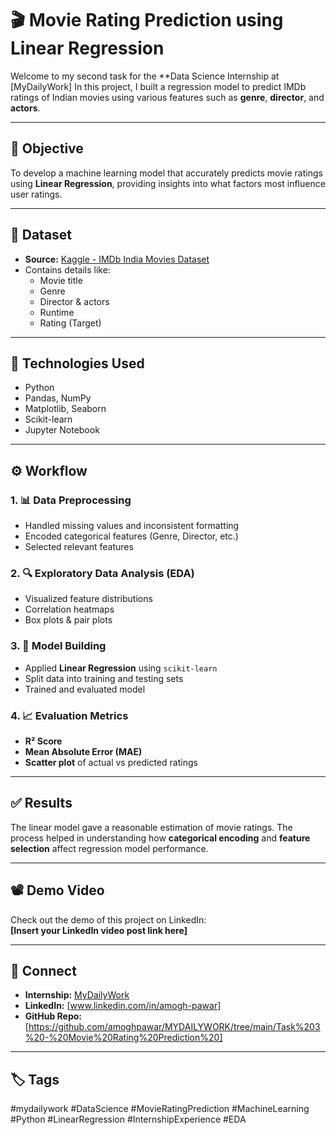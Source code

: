 # 🎬 Movie Rating Prediction using Linear Regression

Welcome to my second task for the **Data Science Internship at [MyDailyWork]
In this project, I built a regression model to predict IMDb ratings of Indian movies using various features such as **genre**, **director**, and **actors**.

---

## 📌 Objective

To develop a machine learning model that accurately predicts movie ratings using **Linear Regression**, providing insights into what factors most influence user ratings.

---

## 📁 Dataset

- **Source:** [Kaggle - IMDb India Movies Dataset](https://www.kaggle.com/datasets/adrianmcmahon/imdb-india-movies)
- Contains details like:
  - Movie title
  - Genre
  - Director & actors
  - Runtime
  - Rating (Target)

---

## 🧠 Technologies Used

- Python  
- Pandas, NumPy  
- Matplotlib, Seaborn  
- Scikit-learn  
- Jupyter Notebook  

---

## ⚙️ Workflow

### 1. 📊 Data Preprocessing
- Handled missing values and inconsistent formatting
- Encoded categorical features (Genre, Director, etc.)
- Selected relevant features

### 2. 🔍 Exploratory Data Analysis (EDA)
- Visualized feature distributions
- Correlation heatmaps
- Box plots & pair plots

### 3. 🧪 Model Building
- Applied **Linear Regression** using `scikit-learn`
- Split data into training and testing sets
- Trained and evaluated model

### 4. 📈 Evaluation Metrics
- **R² Score**
- **Mean Absolute Error (MAE)**
- **Scatter plot** of actual vs predicted ratings

---

## ✅ Results

The linear model gave a reasonable estimation of movie ratings. The process helped in understanding how **categorical encoding** and **feature selection** affect regression model performance.

---

## 📽️ Demo Video

Check out the demo of this project on LinkedIn:  
**[Insert your LinkedIn video post link here]**

---

## 🔗 Connect

- **Internship:** [MyDailyWork](https://www.linkedin.com/company/mydailywork/)
- **LinkedIn:** [www.linkedin.com/in/amogh-pawar]
- **GitHub Repo:** [https://github.com/amoghpawar/MYDAILYWORK/tree/main/Task%203%20-%20Movie%20Rating%20Prediction%20]

---

## 🏷️ Tags

#mydailywork #DataScience #MovieRatingPrediction #MachineLearning #Python #LinearRegression #InternshipExperience #EDA
